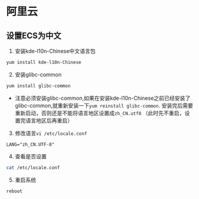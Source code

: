 # 阿里云

## 设置ECS为中文
1. 安装kde-l10n-Chinese中文语言包

```bash
yum install kde-l10n-Chinese
```

2. 安装glibc-common

```bash
yum install glibc-common
```

-  注意必须安装glibc-common,如果在安装kde-l10n-Chinese之前已经安装了glibc-common,就重新安装一下`yum reinstall glibc-common`. 安装完后需要重新启动，否则还是不能将语言地区设置成`zh_CN.utf8` （此时先不重启，设置完语言地区后再重启）

3. 修改语言`vi /etc/locale.conf`

```properties
LANG="zh_CN.UTF-8"
```

4. 查看是否设置

```bash
cat /etc/locale.conf
```

5. 重启系统

```bash
reboot
```